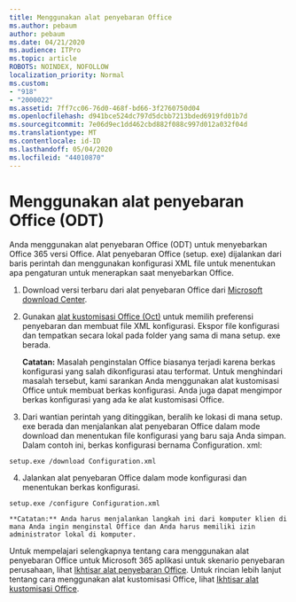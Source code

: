 ```yaml
---
title: Menggunakan alat penyebaran Office
ms.author: pebaum
author: pebaum
ms.date: 04/21/2020
ms.audience: ITPro
ms.topic: article
ROBOTS: NOINDEX, NOFOLLOW
localization_priority: Normal
ms.custom:
- "918"
- "2000022"
ms.assetid: 7ff7cc06-76d0-468f-bd66-3f2760750d04
ms.openlocfilehash: d941bce524dc797d5dcbb7213bded6919fd01b7d
ms.sourcegitcommit: 7e06d9ec1dd462cbd882f088c997d012a032f04d
ms.translationtype: MT
ms.contentlocale: id-ID
ms.lasthandoff: 05/04/2020
ms.locfileid: "44010870"
---
```

# <a name="using-the-office-deployment-tool-odt"></a>Menggunakan alat penyebaran Office (ODT)

Anda menggunakan alat penyebaran Office (ODT) untuk menyebarkan Office 365 versi Office. Alat penyebaran Office (setup. exe) dijalankan dari baris perintah dan menggunakan konfigurasi XML file untuk menentukan apa pengaturan untuk menerapkan saat menyebarkan Office.
  
1. Download versi terbaru dari alat penyebaran Office dari [Microsoft download Center](https://go.microsoft.com/fwlink/p/?LinkID=626065).

2. Gunakan [alat kustomisasi Office (Oct)](https://config.office.com) untuk memilih preferensi penyebaran dan membuat file XML konfigurasi. Ekspor file konfigurasi dan tempatkan secara lokal pada folder yang sama di mana setup. exe berada.

    **Catatan:** Masalah penginstalan Office biasanya terjadi karena berkas konfigurasi yang salah dikonfigurasi atau terformat. Untuk menghindari masalah tersebut, kami sarankan Anda menggunakan alat kustomisasi Office untuk membuat berkas konfigurasi. Anda juga dapat mengimpor berkas konfigurasi yang ada ke alat kustomisasi Office.

3. Dari wantian perintah yang ditinggikan, beralih ke lokasi di mana setup. exe berada dan menjalankan alat penyebaran Office dalam mode download dan menentukan file konfigurasi yang baru saja Anda simpan. Dalam contoh ini, berkas konfigurasi bernama Configuration. xml:
    
  ```
  setup.exe /download Configuration.xml  
  ```

4. Jalankan alat penyebaran Office dalam mode konfigurasi dan menentukan berkas konfigurasi.
    
  ```
  setup.exe /configure Configuration.xml
  ```

    **Catatan:** Anda harus menjalankan langkah ini dari komputer klien di mana Anda ingin menginstal Office dan Anda harus memiliki izin administrator lokal di komputer.

Untuk mempelajari selengkapnya tentang cara menggunakan alat penyebaran Office untuk Microsoft 365 aplikasi untuk skenario penyebaran perusahaan, lihat [Ikhtisar alat penyebaran Office](https://docs.microsoft.com/deployoffice/overview-office-deployment-tool). Untuk rincian lebih lanjut tentang cara menggunakan alat kustomisasi Office, lihat [Ikhtisar alat kustomisasi Office](https://docs.microsoft.com/DeployOffice/overview-of-the-office-customization-tool-for-click-to-run).
